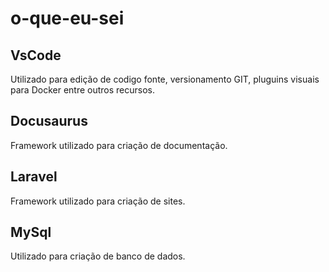 # o-que-eu-sei

## VsCode
Utilizado para edição de codigo fonte, versionamento GIT, pluguins visuais para Docker entre outros recursos.

## Docusaurus
Framework utilizado para criação de documentação.

## Laravel
Framework utilizado para criação de sites.

## MySql
Utilizado para criação de banco de dados.
